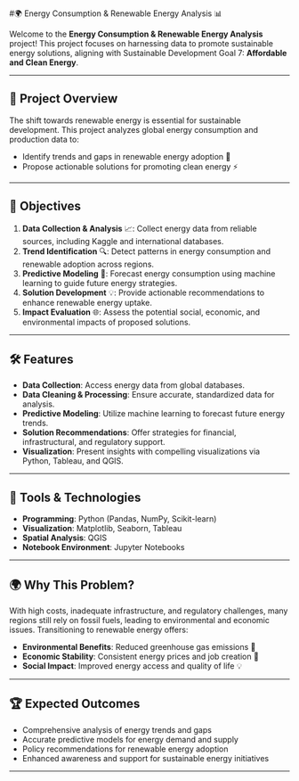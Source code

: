 #🌍 Energy Consumption & Renewable Energy Analysis 📊

Welcome to the **Energy Consumption & Renewable Energy Analysis** project! This project focuses on harnessing data to promote sustainable energy solutions, aligning with Sustainable Development Goal 7: **Affordable and Clean Energy**.

---

## 📜 Project Overview
The shift towards renewable energy is essential for sustainable development. This project analyzes global energy consumption and production data to:
- Identify trends and gaps in renewable energy adoption 🌱
- Propose actionable solutions for promoting clean energy ⚡

---

## 🎯 Objectives
1. **Data Collection & Analysis** 📈: Collect energy data from reliable sources, including Kaggle and international databases.
2. **Trend Identification** 🔍: Detect patterns in energy consumption and renewable adoption across regions.
3. **Predictive Modeling** 🤖: Forecast energy consumption using machine learning to guide future energy strategies.
4. **Solution Development** 💡: Provide actionable recommendations to enhance renewable energy uptake.
5. **Impact Evaluation** 🌐: Assess the potential social, economic, and environmental impacts of proposed solutions.

---

## 🛠️ Features
- **Data Collection**: Access energy data from global databases.
- **Data Cleaning & Processing**: Ensure accurate, standardized data for analysis.
- **Predictive Modeling**: Utilize machine learning to forecast future energy trends.
- **Solution Recommendations**: Offer strategies for financial, infrastructural, and regulatory support.
- **Visualization**: Present insights with compelling visualizations via Python, Tableau, and QGIS.

---

## 🧰 Tools & Technologies
- **Programming**: Python (Pandas, NumPy, Scikit-learn)
- **Visualization**: Matplotlib, Seaborn, Tableau
- **Spatial Analysis**: QGIS
- **Notebook Environment**: Jupyter Notebooks

---

## 🌍 Why This Problem?
With high costs, inadequate infrastructure, and regulatory challenges, many regions still rely on fossil fuels, leading to environmental and economic issues. Transitioning to renewable energy offers:
- **Environmental Benefits**: Reduced greenhouse gas emissions 🌿
- **Economic Stability**: Consistent energy prices and job creation 💼
- **Social Impact**: Improved energy access and quality of life 💡

---

## 🏆 Expected Outcomes
- Comprehensive analysis of energy trends and gaps
- Accurate predictive models for energy demand and supply
- Policy recommendations for renewable energy adoption
- Enhanced awareness and support for sustainable energy initiatives

---
